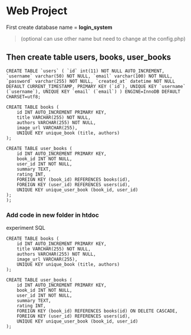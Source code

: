 # Web Project

First create database name = **login_system**
> (optional can use other name but need to change at the config.php)


## Then create table users, books, user_books

```
CREATE TABLE `users` ( `id` int(11) NOT NULL AUTO_INCREMENT, `username` varchar(50) NOT NULL, `email` varchar(100) NOT NULL, `password` varchar(255) NOT NULL, `created_at` datetime NOT NULL DEFAULT CURRENT_TIMESTAMP, PRIMARY KEY (`id`), UNIQUE KEY `username` (`username`), UNIQUE KEY `email` (`email`) ) ENGINE=InnoDB DEFAULT CHARSET=utf8;

CREATE TABLE books (
    id INT AUTO_INCREMENT PRIMARY KEY,
    title VARCHAR(255) NOT NULL,
    authors VARCHAR(255) NOT NULL,
    image_url VARCHAR(255),
    UNIQUE KEY unique_book (title, authors)
);

CREATE TABLE user_books (
    id INT AUTO_INCREMENT PRIMARY KEY,
    book_id INT NOT NULL,
    user_id INT NOT NULL,
    summary TEXT,
    rating INT,
    FOREIGN KEY (book_id) REFERENCES books(id),
    FOREIGN KEY (user_id) REFERENCES users(id),
    UNIQUE KEY unique_user_book (book_id, user_id)
);
);

```
### Add code in new folder in htdoc

experiment SQL
```
CREATE TABLE books (
    id INT AUTO_INCREMENT PRIMARY KEY,
    title VARCHAR(255) NOT NULL,
    authors VARCHAR(255) NOT NULL,
    image_url VARCHAR(255),
    UNIQUE KEY unique_book (title, authors)
);

CREATE TABLE user_books (
    id INT AUTO_INCREMENT PRIMARY KEY,
    book_id INT NOT NULL,
    user_id INT NOT NULL,
    summary TEXT,
    rating INT,
    FOREIGN KEY (book_id) REFERENCES books(id) ON DELETE CASCADE,
    FOREIGN KEY (user_id) REFERENCES users(id),
    UNIQUE KEY unique_user_book (book_id, user_id)
);
```
